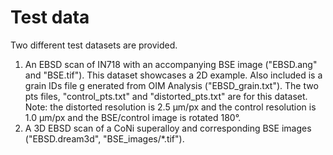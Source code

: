 # Test data

Two different test datasets are provided.
1. An EBSD scan of IN718 with an accompanying BSE image ("EBSD.ang" and "BSE.tif"). This dataset showcases a 2D example. Also included is a grain IDs file g enerated from OIM Analysis ("EBSD_grain.txt"). The two pts files, "control_pts.txt" and "distorted_pts.txt" are for this dataset. Note: the distorted resolution is 2.5 µm/px and the control resolution is 1.0 µm/px and the BSE/control image is rotated 180°.
2. A 3D EBSD scan of a CoNi superalloy and corresponding BSE images ("EBSD.dream3d", "BSE_images/*.tif").